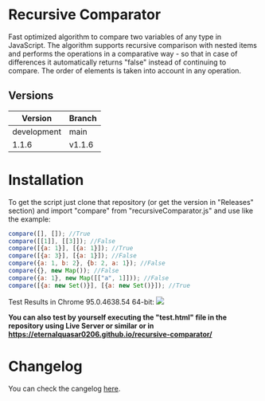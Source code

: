 # Recursive Comparator
Fast optimized algorithm to compare two variables of any type in JavaScript. The algorithm supports recursive 
comparison with nested items and performs the operations in a comparative way - so that in case of differences 
it automatically returns "false" instead of continuing to compare. The order of elements is taken into account 
in any operation.

## Versions

| Version | Branch |
| ------- | ------ |
| development | main |
| 1.1.6 | v1.1.6 |

# Installation
To get the script just clone that repository (or get the version in "Releases" section) and import "compare" from "recursiveComparator.js" and use like the example:

```js
compare([], []); //True
compare([[1]], [[3]]); //False
compare([{a: 1}], [{a: 1}]); //True
compare([{a: 3}], [{a: 1}]); //False
compare({a: 1, b: 2}, {b: 2, a: 1}); //False
compare({}, new Map()); //False
compare({a: 1}, new Map([["a", 1]])); //False
compare([{a: new Set()}], [{a: new Set()}]); //True
```

Test Results in Chrome 95.0.4638.54 64-bit:
<img src="https://i.imgur.com/WvxSS7t.png">

**You can also test by yourself executing the "test.html" file in the repository using Live Server or similar or in https://eternalquasar0206.github.io/recursive-comparator/**

# Changelog
You can check the cangelog <a href="./docs/Changelog.md">here</a>.


